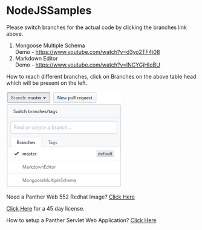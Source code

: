 # NodeJSSamples
Please switch branches for the actual code by clicking the branches link above.

1) Mongoose Multiple Schema <br>
Demo - https://www.youtube.com/watch?v=d3yo2TF4i08
2) Markdown Editor <br>
Demo - https://www.youtube.com/watch?v=INCYGjHIoBU

How to reach different branches, click on Branches on the above table head which will be present on the left.


![](NodeJS.png)

Need a Panther Web 552 Redhat Image? [Click Here](https://hub.docker.com/r/prolificspanther/pantherweb)

[Click Here](https://www.prolifics.com/panther-trial-license-request) for a 45 day license.

How to setup a Panther Servlet Web Application? [Click Here](https://github.com/ProlificsPanther/PantherWeb/releases)
